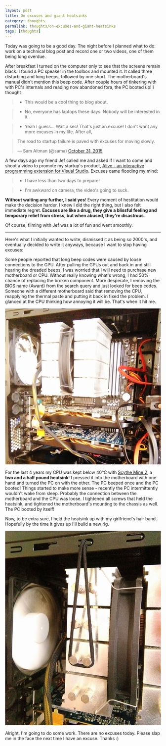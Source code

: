 ```yaml
---
layout: post
title: On excuses and giant heatsinks
category: thoughts
permalink: thoughts/on-excuses-and-giant-heatsinks
tags: [thoughts]
---
```


Today was going to be a good day. The night before I planned what to do: work on a technical blog post and record one or two videos, one of them being long overdue.

After breakfast I turned on the computer only to see that the screens remain black. I found a PC speaker in the toolbox and mounted it. It called three disturbing and long beeps, followed by one short.
The motherboard's manual didn't mention this beep code. After couple hours of tinkering with with PC's internals and reading now abandoned fora, the PC booted up! I thought 

> - This would be a cool thing to blog about.

> - No, everyone has laptops these days. Nobody will be interested in it.

> - Yeah I guess... Wait a sec! That's just an excuse! I don't want any more excuses in my life. After all,

<blockquote class="twitter-tweet" lang="en"><p lang="en" dir="ltr">The road to startup failure is paved with excuses for moving slowly.</p>&mdash; Sam Altman (@sama) <a href="https://twitter.com/sama/status/660252065864663041">October 31, 2015</a></blockquote>
<script async src="//platform.twitter.com/widgets.js" charset="utf-8"></script>


A few days ago my friend Jef called me and asked if I want to come and shoot a video to promote my startup's product, [Alive - an interactive programming extension for Visual Studio](http://comealive.io/).
Excuses came flooding my mind:

> - I have less than two days to prepare!

> - I'm awkward on camera, the video's going to suck.

**Without waiting any further, I said yes**! Every moment of hestitation would make the decision harder. I knew I did the right thing, but I also felt immediate regret. **Excuses are like a drug, they give a blissful feeling and temporary relief from stress, but when abused, they're disastrous**. 

Of course, filming with Jef was a lot of fun and went smoothly.

***

Here's what I initially wanted to write, dismissed it as being so 2000's, and eventually decided to write it anyways, because I want to stop having excuses:

Some people reported that long beep codes were caused by loose connections to the GPU. After pulling the GPUs out and back in and still hearing the dreaded beeps, I was worried that I will need to purchase new motherboard or CPU. Without really knowing what's wrong, I had 50% chance of replacing the broken component. More desperate, I removing the BIOS name (Award) from the search query and just looked for beep codes. Someone with a different motherboard said that removing the CPU, reapplying the thermal paste and putting it back in fixed the problem. I glanced at the CPU thinking how annoying it will be. That's when it hit me.

![the giant heatsink](/blogData/on-excuses-and-giant-heatsinks/before.jpg)

For the last 4 years my CPU was kept below 40°C with [Scythe Mine 2](http://www.scythe-eu.com/en/products/cpu-cooler/mine-2.html), a **two and a half pound heatsink**! I pressed it into the motherboard with one hand and turned the PC on with the other. The PC beeped once and the PC booted! Things started to make more sense - recently the PC intermittently wouldn't wake from sleep. Probably the connection between the motherboard and the CPU was loose. I tightened all screws that held the heatsink, and tightened the motherboard's mounting to the chassis as well. The PC booted by itself!

Now, to be extra sure, I held the heatsink up with my girlfriend's hair band. Hopefully by the time it gives up I'll build a new rig. 

![problem solved](/blogData/on-excuses-and-giant-heatsinks/after.jpg)

Alright, I'm going to do some work. There are no excuses today. Please slap me in the face the next time I have an excuse. Thanks :)